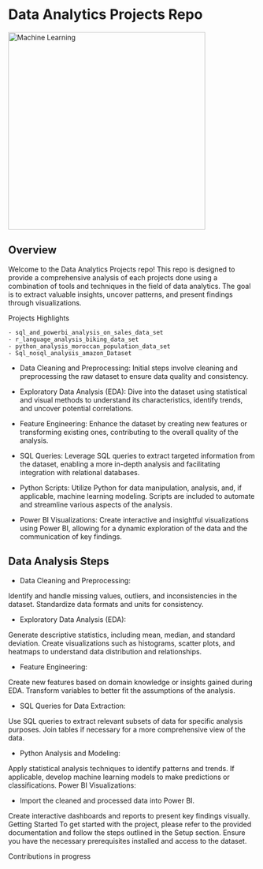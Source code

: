 # Data Analytics Projects Repo

<img src="https://img.freepik.com/premium-photo/data-science-inspired-wallpaper-visual-process-data-collection-cleaning-analysis-visualization_636705-14207.jpg" alt="Machine Learning" width="400">


## Overview

Welcome to the Data Analytics Projects repo! 
This repo is designed to provide a comprehensive analysis of each projects done  using a combination of tools and techniques in the field of data analytics. The goal is to extract valuable insights, uncover patterns, and present findings through visualizations.

Projects Highlights

	- sql_and_powerbi_analysis_on_sales_data_set
	- r_language_analysis_biking_data_set
	- python_analysis_moroccan_population_data_set
	- Sql_nosql_analysis_amazon_Dataset

- Data Cleaning and Preprocessing: Initial steps involve cleaning and preprocessing the raw dataset to ensure data quality and consistency.

- Exploratory Data Analysis (EDA): Dive into the dataset using statistical and visual methods to understand its characteristics, identify trends, and uncover potential correlations.

- Feature Engineering: Enhance the dataset by creating new features or transforming existing ones, contributing to the overall quality of the analysis.

- SQL Queries: Leverage SQL queries to extract targeted information from the dataset, enabling a more in-depth analysis and facilitating integration with relational databases.

- Python Scripts: Utilize Python for data manipulation, analysis, and, if applicable, machine learning modeling. Scripts are included to automate and streamline various aspects of the analysis.

- Power BI Visualizations: Create interactive and insightful visualizations using Power BI, allowing for a dynamic exploration of the data and the communication of key findings.

## Data Analysis Steps

- Data Cleaning and Preprocessing:

Identify and handle missing values, outliers, and inconsistencies in the dataset.
Standardize data formats and units for consistency.

- Exploratory Data Analysis (EDA):

Generate descriptive statistics, including mean, median, and standard deviation.
Create visualizations such as histograms, scatter plots, and heatmaps to understand data distribution and relationships.

- Feature Engineering:

Create new features based on domain knowledge or insights gained during EDA.
Transform variables to better fit the assumptions of the analysis.

- SQL Queries for Data Extraction:

Use SQL queries to extract relevant subsets of data for specific analysis purposes.
Join tables if necessary for a more comprehensive view of the data.

- Python Analysis and Modeling:

Apply statistical analysis techniques to identify patterns and trends.
If applicable, develop machine learning models to make predictions or classifications.
Power BI Visualizations:

- Import the cleaned and processed data into Power BI.

Create interactive dashboards and reports to present key findings visually.
Getting Started
To get started with the project, please refer to the provided documentation and follow the steps outlined in the Setup section. Ensure you have the necessary prerequisites installed and access to the dataset.

Contributions in progress
